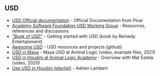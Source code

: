 
##   
## USD

* [USD Official documentation](https://graphics.pixar.com/usd/release/index.html) - Official Documentation from Pixar
* [Academy Software Foundation USD Working Group](https://wiki.aswf.io/display/WGUSD) - Resources, references and discussions
* ["Book of USD"](https://remedy-entertainment.github.io/USDBook/index.html) - Getting started with USD (book by Remedy Entertainment) 
* [Awesome USD](https://github.com/matiascodesal/awesome-usd) - USD resources and projects (github)
* [USD in Maya](https://www.autodesk.com/autodesk-university/class/House-Shelf-USD-production-Animal-Logic-2021#video) - Maya USD at Animal Logic (video, example files, 2021)
* [USD in Houdini at Animal Logic Academy](https://www.youtube.com/watch?v=ulkJEPflgvk) - Overview with Mat Estela (video, 2020)
* [Use USD in Houdini (playlist)](https://www.youtube.com/playlist?list=PLCWTAH7pGMWS6qOvpS7k_y1iaCZCmcK1S) - Adrien Lambert
